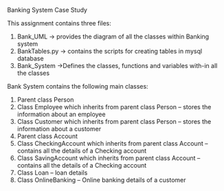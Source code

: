 Banking System Case Study

This assignment contains three files:
1.	Bank_UML -> provides the diagram of all the classes within Banking system
2.	BankTables.py -> contains the scripts for creating tables in mysql database
3.	Bank_System  ->Defines the classes, functions and variables with-in all the classes

Bank System contains the following main classes:
1.	Parent class Person
2.	Class Employee which inherits from parent class Person – stores the information about an employee
3.	Class Customer which inherits from parent class Person – stores the information about a customer
4.	Parent class Account
5.	Class CheckingAccount which inherits from parent class Account – contains all the details of a Checking account
6.	Class SavingAccount which inherits from parent class Account – contains all the details of a Checking account
7.	Class Loan – loan details
8.	Class OnlineBanking – Online banking details of a customer
